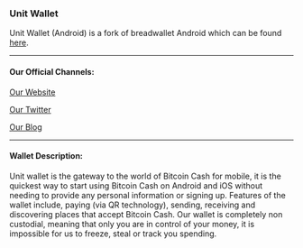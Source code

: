 ### Unit Wallet

Unit Wallet (Android) is a fork of breadwallet Android which can be found [here](https://github.com/breadwallet/breadwallet-android).

---------------

#### Our Official Channels:

[Our Website](https://www.unitwallet.co)

[Our Twitter](https://twitter.com/unitwallet)

[Our Blog](https://www.yours.org/user/unitco)

---------------

#### Wallet Description:

Unit wallet is the gateway to the world of Bitcoin Cash for mobile, it is the quickest way to start using Bitcoin Cash on Android and iOS without needing to provide any personal information or signing up. Features of the wallet include, paying (via QR technology), sending, receiving and discovering places that accept Bitcoin Cash. Our wallet is completely non custodial, meaning that only you are in control of your money, it is impossible for us to freeze, steal or track you spending.
